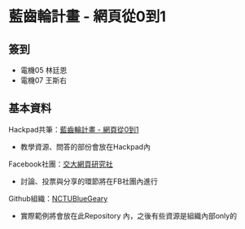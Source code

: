 # 藍齒輪計畫 - 網頁從0到1

## 簽到
* 電機05 林廷恩
* 電機07 王斯右

## 基本資料
Hackpad共筆：[藍齒輪計畫 - 網頁從0到1](https://nctubluegear.hackpad.com/--jc4H7d2qLll)
* 教學資源、問答的部份會放在Hackpad內

Facebook社團：[交大網頁研究社](https://www.facebook.com/groups/nctu.web/)
* 討論、投票與分享的環節將在FB社團內進行

Github組織：[NCTUBlueGeary](https://github.com/NCTUBlueGear)
* 實際範例將會放在此Repository 內，之後有些資源是組織內部only的

